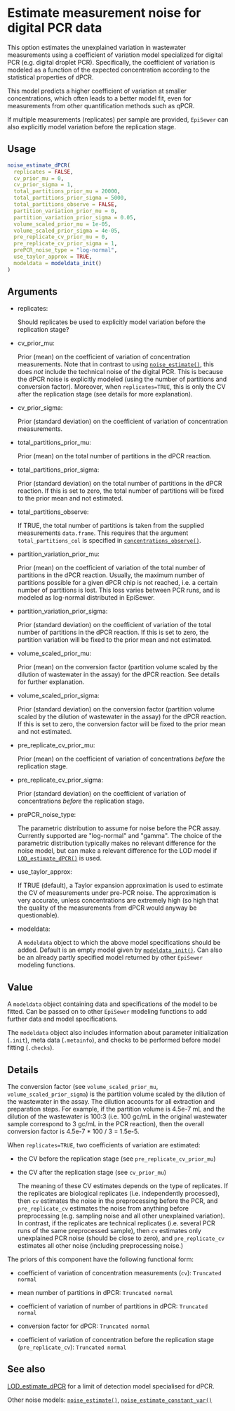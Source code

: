 # Estimate measurement noise for digital PCR data

This option estimates the unexplained variation in wastewater
measurements using a coefficient of variation model specialized for
digital PCR (e.g. digital droplet PCR). Specifically, the coefficient of
variation is modeled as a function of the expected concentration
according to the statistical properties of dPCR.

This model predicts a higher coefficient of variation at smaller
concentrations, which often leads to a better model fit, even for
measurements from other quantification methods such as qPCR.

If multiple measurements (replicates) per sample are provided,
`EpiSewer` can also explicitly model variation before the replication
stage.

## Usage

``` r
noise_estimate_dPCR(
  replicates = FALSE,
  cv_prior_mu = 0,
  cv_prior_sigma = 1,
  total_partitions_prior_mu = 20000,
  total_partitions_prior_sigma = 5000,
  total_partitions_observe = FALSE,
  partition_variation_prior_mu = 0,
  partition_variation_prior_sigma = 0.05,
  volume_scaled_prior_mu = 1e-05,
  volume_scaled_prior_sigma = 4e-05,
  pre_replicate_cv_prior_mu = 0,
  pre_replicate_cv_prior_sigma = 1,
  prePCR_noise_type = "log-normal",
  use_taylor_approx = TRUE,
  modeldata = modeldata_init()
)
```

## Arguments

- replicates:

  Should replicates be used to explicitly model variation before the
  replication stage?

- cv_prior_mu:

  Prior (mean) on the coefficient of variation of concentration
  measurements. Note that in contrast to using
  [`noise_estimate()`](https://adrian-lison.github.io/EpiSewer/reference/noise_estimate.md),
  this does *not* include the technical noise of the digital PCR. This
  is because the dPCR noise is explicitly modeled (using the number of
  partitions and conversion factor). Moreover, when `replicates=TRUE`,
  this is only the CV after the replication stage (see details for more
  explanation).

- cv_prior_sigma:

  Prior (standard deviation) on the coefficient of variation of
  concentration measurements.

- total_partitions_prior_mu:

  Prior (mean) on the total number of partitions in the dPCR reaction.

- total_partitions_prior_sigma:

  Prior (standard deviation) on the total number of partitions in the
  dPCR reaction. If this is set to zero, the total number of partitions
  will be fixed to the prior mean and not estimated.

- total_partitions_observe:

  If TRUE, the total number of partitions is taken from the supplied
  measurements `data.frame`. This requires that the argument
  `total_partitions_col` is specified in
  [`concentrations_observe()`](https://adrian-lison.github.io/EpiSewer/reference/concentrations_observe.md).

- partition_variation_prior_mu:

  Prior (mean) on the coefficient of variation of the total number of
  partitions in the dPCR reaction. Usually, the maximum number of
  partitions possible for a given dPCR chip is not reached, i.e. a
  certain number of partitions is lost. This loss varies between PCR
  runs, and is modeled as log-normal distributed in EpiSewer.

- partition_variation_prior_sigma:

  Prior (standard deviation) on the coefficient of variation of the
  total number of partitions in the dPCR reaction. If this is set to
  zero, the partition variation will be fixed to the prior mean and not
  estimated.

- volume_scaled_prior_mu:

  Prior (mean) on the conversion factor (partition volume scaled by the
  dilution of wastewater in the assay) for the dPCR reaction. See
  details for further explanation.

- volume_scaled_prior_sigma:

  Prior (standard deviation) on the conversion factor (partition volume
  scaled by the dilution of wastewater in the assay) for the dPCR
  reaction. If this is set to zero, the conversion factor will be fixed
  to the prior mean and not estimated.

- pre_replicate_cv_prior_mu:

  Prior (mean) on the coefficient of variation of concentrations
  *before* the replication stage.

- pre_replicate_cv_prior_sigma:

  Prior (standard deviation) on the coefficient of variation of
  concentrations *before* the replication stage.

- prePCR_noise_type:

  The parametric distribution to assume for noise before the PCR assay.
  Currently supported are "log-normal" and "gamma". The choice of the
  parametric distribution typically makes no relevant difference for the
  noise model, but can make a relevant difference for the LOD model if
  [`LOD_estimate_dPCR()`](https://adrian-lison.github.io/EpiSewer/reference/LOD_estimate_dPCR.md)
  is used.

- use_taylor_approx:

  If TRUE (default), a Taylor expansion approximation is used to
  estimate the CV of measurements under pre-PCR noise. The approximation
  is very accurate, unless concentrations are extremely high (so high
  that the quality of the measurements from dPCR would anyway be
  questionable).

- modeldata:

  A `modeldata` object to which the above model specifications should be
  added. Default is an empty model given by
  [`modeldata_init()`](https://adrian-lison.github.io/EpiSewer/reference/modeldata_init.md).
  Can also be an already partly specified model returned by other
  `EpiSewer` modeling functions.

## Value

A `modeldata` object containing data and specifications of the model to
be fitted. Can be passed on to other `EpiSewer` modeling functions to
add further data and model specifications.

The `modeldata` object also includes information about parameter
initialization (`.init`), meta data (`.metainfo`), and checks to be
performed before model fitting (`.checks`).

## Details

The conversion factor (see `volume_scaled_prior_mu`,
`volume_scaled_prior_sigma`) is the partition volume scaled by the
dilution of the wastewater in the assay. The dilution accounts for all
extraction and preparation steps. For example, if the partition volume
is 4.5e-7 mL and the dilution of the wastewater is 100:3 (i.e. 100 gc/mL
in the original wastewater sample correspond to 3 gc/mL in the PCR
reaction), then the overall conversion factor is 4.5e-7 \* 100 / 3 =
1.5e-5.

When `replicates=TRUE`, two coefficients of variation are estimated:

- the CV before the replication stage (see `pre_replicate_cv_prior_mu`)

- the CV after the replication stage (see `cv_prior_mu`)

  The meaning of these CV estimates depends on the type of replicates.
  If the replicates are biological replicates (i.e. independently
  processed), then `cv` estimates the noise in the preprocessing before
  the PCR, and `pre_replicate_cv` estimates the noise from anything
  before preprocessing (e.g. sampling noise and all other unexplained
  variation). In contrast, if the replicates are technical replicates
  (i.e. several PCR runs of the same preprocessed sample), then `cv`
  estimates only unexplained PCR noise (should be close to zero), and
  `pre_replicate_cv` estimates all other noise (including preprocessing
  noise.)

The priors of this component have the following functional form:

- coefficient of variation of concentration measurements (`cv`):
  `Truncated normal`

- mean number of partitions in dPCR: `Truncated normal`

- coefficient of variation of number of partitions in dPCR:
  `Truncated normal`

- conversion factor for dPCR: `Truncated normal`

- coefficient of variation of concentration before the replication stage
  (`pre_replicate_cv`): `Truncated normal`

## See also

[LOD_estimate_dPCR](https://adrian-lison.github.io/EpiSewer/reference/LOD_estimate_dPCR.md)
for a limit of detection model specialised for dPCR.

Other noise models:
[`noise_estimate()`](https://adrian-lison.github.io/EpiSewer/reference/noise_estimate.md),
[`noise_estimate_constant_var()`](https://adrian-lison.github.io/EpiSewer/reference/noise_estimate_constant_var.md)
